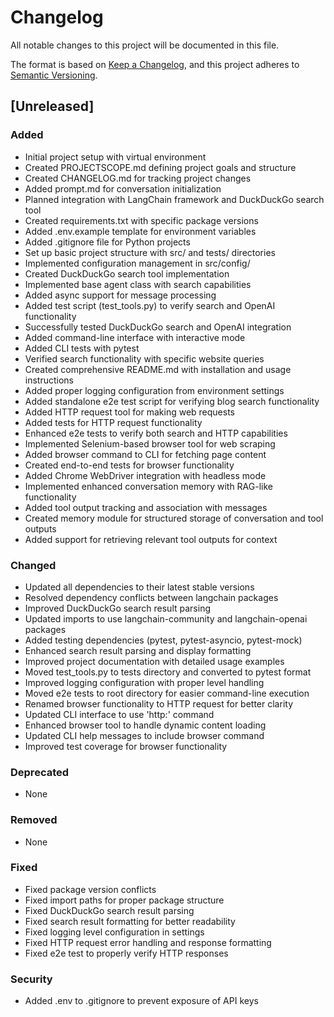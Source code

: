 # Changelog

All notable changes to this project will be documented in this file.

The format is based on [Keep a Changelog](https://keepachangelog.com/en/1.0.0/),
and this project adheres to [Semantic Versioning](https://semver.org/spec/v2.0.0.html).

## [Unreleased]

### Added
- Initial project setup with virtual environment
- Created PROJECTSCOPE.md defining project goals and structure
- Created CHANGELOG.md for tracking project changes
- Added prompt.md for conversation initialization
- Planned integration with LangChain framework and DuckDuckGo search tool
- Created requirements.txt with specific package versions
- Added .env.example template for environment variables
- Added .gitignore file for Python projects
- Set up basic project structure with src/ and tests/ directories
- Implemented configuration management in src/config/
- Created DuckDuckGo search tool implementation
- Implemented base agent class with search capabilities
- Added async support for message processing
- Added test script (test_tools.py) to verify search and OpenAI functionality
- Successfully tested DuckDuckGo search and OpenAI integration
- Added command-line interface with interactive mode
- Added CLI tests with pytest
- Verified search functionality with specific website queries
- Created comprehensive README.md with installation and usage instructions
- Added proper logging configuration from environment settings
- Added standalone e2e test script for verifying blog search functionality
- Added HTTP request tool for making web requests
- Added tests for HTTP request functionality
- Enhanced e2e tests to verify both search and HTTP capabilities
- Implemented Selenium-based browser tool for web scraping
- Added browser command to CLI for fetching page content
- Created end-to-end tests for browser functionality
- Added Chrome WebDriver integration with headless mode
- Implemented enhanced conversation memory with RAG-like functionality
- Added tool output tracking and association with messages
- Created memory module for structured storage of conversation and tool outputs
- Added support for retrieving relevant tool outputs for context

### Changed
- Updated all dependencies to their latest stable versions
- Resolved dependency conflicts between langchain packages
- Improved DuckDuckGo search result parsing
- Updated imports to use langchain-community and langchain-openai packages
- Added testing dependencies (pytest, pytest-asyncio, pytest-mock)
- Enhanced search result parsing and display formatting
- Improved project documentation with detailed usage examples
- Moved test_tools.py to tests directory and converted to pytest format
- Improved logging configuration with proper level handling
- Moved e2e tests to root directory for easier command-line execution
- Renamed browser functionality to HTTP request for better clarity
- Updated CLI interface to use 'http:' command
- Enhanced browser tool to handle dynamic content loading
- Updated CLI help messages to include browser command
- Improved test coverage for browser functionality

### Deprecated
- None

### Removed
- None

### Fixed
- Fixed package version conflicts
- Fixed import paths for proper package structure
- Fixed DuckDuckGo search result parsing
- Fixed search result formatting for better readability
- Fixed logging level configuration in settings
- Fixed HTTP request error handling and response formatting
- Fixed e2e test to properly verify HTTP responses

### Security
- Added .env to .gitignore to prevent exposure of API keys 